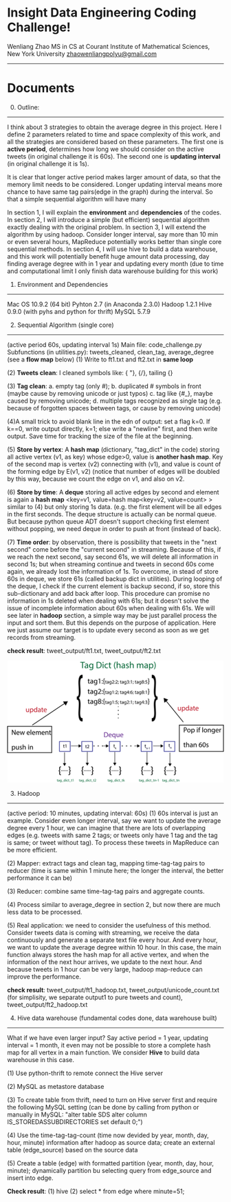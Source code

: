 Insight Data Engineering Coding Challenge!
===================

Wenliang Zhao
MS in CS at 
Courant Institute of Mathematical Sciences, 
New York University
zhaowenliangpolyu@gmail.com

----------


Documents
=========

0. Outline:
-----------
I think about 3 strategies to obtain the average degree in this project. 
Here I define 2 parameters related to time and space complexity of this work, 
and all the strategies are considered based on these parameters. The first one 
is **active period**, determines how long we should consider on the active 
tweets (in original challenge it is 60s). The second one is 
**updating interval** (in original challenge it is 1s). 
    
It is clear that longer active period makes larger amount of data, so that 
the memory limit needs to be considered. Longer updating interval means more 
chance to have same tag pairs(edge in the graph) during the interval. So that 
a simple sequential algorithm will have many

In section 1, I will explain the **environment** and **dependencies** of 
the codes. In section 2, I will introduce a simple (but efficient) sequential 
algorithm exactly dealing with the original problem. In section 3, I will extend 
the algorithm by using hadoop. Consider longer interval, say more than 10 min or 
even several hours, MapReduce potentially works better than single core sequential 
methods. In section 4, I will use hive to build a data warehouse, and this work 
will potentially benefit huge amount data processing, day finding average degree 
with in 1 year and updating every month (due to time and computational limit I 
only finish data warehouse building for this work)     
    

1. Environment and Dependencies
-------------------------------
Mac OS 10.9.2 (64 bit)
Pyhton 2.7 (in Anaconda 2.3.0)
Hadoop 1.2.1
Hive 0.9.0 (with pyhs and python for thrift)
MySQL 5.7.9


2. Sequential Algorithm (single core)
-------------------------------------
(active period 60s, updating interval 1s)
Main file: code_challenge.py
Subfunctions (in utilities.py): tweets_cleaned,  clean_tag, 
average_degree (see a **flow map** below)
(1) Write to ft1.txt and ft2.txt in **same loop**

(2) **Tweets clean**: I cleaned symbols like: { \"}, {\/}, tailing {\}
    
(3) **Tag clean**: a. empty tag (only #); b. duplicated # symbols in 
front (maybe cause by removing unicode or just typos) c. tag like {#_}, maybe 
caused by removing unicode; d. multiple tags recognized as single tag (e.g. 
because of forgotten spaces between tags, or cause by removing unicode)  

(4)A small trick to avoid blank line in the edn of output: set a flag k=0. 
If k==0, write output directly, k=1; else write a "newline" first, and then 
write output. Save time for tracking the size of the file at the beginning.

(5) **Store by vertex**: A **hash map** (dictionary, "tag_dict" in the code) 
storing all active vertex (v1, as key) whose edge>0, value is **another hash map**. 
Key of the second map is vertex (v2) connecting with (v1), and value is count of 
the forming edge by E(v1, v2) (notice that number of edges will be doubled by this 
way, because we count the edge on v1, and also on v2.

(6) **Store by time**: A **deque** storing all active edges by second and element 
is again a **hash map** <key=v1, value=hash map<key=v2, value=count> > similar to (4) 
but only storing 1s data. (e.g. the first element will be all edges in the first 
seconds. The deque structure is actually can be normal queue. But because python 
queue ADT doesn't support checking first element without popping, we need deque 
in order to push at front (instead of back).

(7) **Time order**: by observation, there is possibility that tweets in the "next 
second" come before the "current second" in streaming. Because of this, if we reach 
the next second, say second 61s, we will delete all information in second 1s; but when 
streaming continue and tweets in second 60s come again, we already lost the information 
of 1s. To overcome, in stead of store 60s in deque, we store 61s (called backup dict 
in utilities). During looping of the deque, I check if the current element is backup 
second, if so, store this sub-dictionary and add back after loop. This procedure can 
promise no information in 1s deleted when dealing with 61s; but it doesn't solve the 
issue of incomplete information about 60s when dealing with 61s. We will see later 
in **hadoop** section, a simple way may be just parallel process the input and sort 
them. But this depends on the purpose of application. Here we just assume our target 
is to update every second as soon as we get records from streaming.  

**check result**: tweet_output/ft1.txt, tweet_output/ft2.txt

![GitHub Logo](/images/flow_map.png)



3. Hadoop
---------
(active period: 10 minutes, updating interval: 60s)
(1) 60s interval is just an example. Consider even longer interval, 
say we want to update the average degree every 1 hour, we can imagine 
that there are lots of overlapping edges (e.g. tweets with same 2 tags; 
or tweets only have 1 tag and the tag is same; or tweet without tag). 
To process these tweets in MapReduce can be more efficient. 

(2) Mapper: extract tags and clean tag, mapping time-tag-tag pairs to 
reducer (time is same within 1 minute here; the longer the interval, 
the better performance it can be)

(3) Reducer: combine same time-tag-tag pairs and aggregate counts.

(4) Process similar to average_degree in section 2, but now there are 
much less data to be processed.

(5) Real application: we need to consider the usefulness of this method. 
Consider tweets data is coming with streaming, we receive the data 
continuously and generate a separate text file every hour. And every 
hour, we want to update the average degree within 10 hour. In this case, 
the main function always stores the hash map for all active vertex, and 
when the information of the next hour arrives, we update to the next hour. 
And because tweets in 1 hour can be very large, hadoop map-reduce can 
improve the performance.

**check result**: tweet_output/ft1_hadoop.txt, tweet_output/unicode_count.txt 
(for simplisity, we separate output1 to pure tweets and count), 
tweet_output/ft2_hadoop.txt


4. Hive data warehouse (fundamental codes done, data warehouse built)
-------------------------------------------------------------
What if we have even larger input? Say active period = 1 year, updating 
interval = 1 month, it even may not be possible to store a complete hash 
map for all vertex in a main function. We consider **Hive** to build data 
warehouse in this case. 

(1) Use python-thrift to remote connect the Hive server 

(2) MySQL as metastore database

(3) To create table from thrift, need to turn on Hive server first and 
require the following MySQL setting (can be done by calling from python 
or manually in MySQL: "alter table SDS alter column IS_STOREDASSUBDIRECTORIES 
set default  0;")

(4) Use the time-tag-tag-count (time now devided by year, month, day, hour, 
minute) information after hadoop as source data; create an external table 
(edge_source) based on the source data

(5) Create a table (edge) with formatted partition (year, month, day, hour, 
minute); dynamically partition bu selecting query from edge_source and insert 
into edge.  

**Check result**: (1) hive (2) select * from edge where minute=51; 



